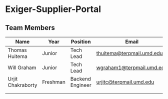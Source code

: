 # Exiger-Supplier-Portal

## Team Members
| Name | Year | Position | Email | LinkedIn |
|------|------|----------|-------|----------|
| Thomas Huitema | Junior | Tech Lead | thuitema@terpmail.umd.edu | [Profile](https://www.linkedin.com/in/thomas-huitema/) |
| Will Graham | Junior | Tech Lead | wgraham1@terpmail.umd.edu | [Profile](https://www.linkedin.com/in/will-graham-4623022a8/) |
| Urjit Chakraborty | Freshman | Backend Engineer | urjitc@terpmail.umd.edu | [Profile](https://www.linkedin.com/in/urjit-chakraborty-6b855b260/) |
|      |      |          |       |          |
|      |      |          |       |          |
